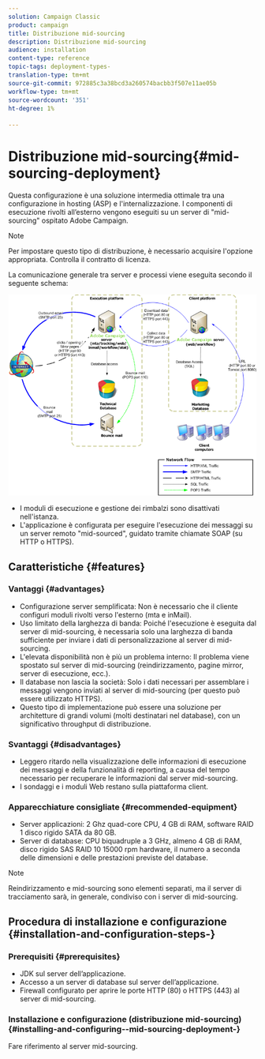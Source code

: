 ```yaml
---
solution: Campaign Classic
product: campaign
title: Distribuzione mid-sourcing
description: Distribuzione mid-sourcing
audience: installation
content-type: reference
topic-tags: deployment-types-
translation-type: tm+mt
source-git-commit: 972885c3a38bcd3a260574bacbb3f507e11ae05b
workflow-type: tm+mt
source-wordcount: '351'
ht-degree: 1%

---
```



# Distribuzione mid-sourcing{#mid-sourcing-deployment}

Questa configurazione è una soluzione intermedia ottimale tra una configurazione in hosting (ASP) e l&#39;internalizzazione. I componenti di esecuzione rivolti all’esterno vengono eseguiti su un server di &quot;mid-sourcing&quot; ospitato  Adobe Campaign.

>[!NOTE]
>
>Per impostare questo tipo di distribuzione, è necessario acquisire l&#39;opzione appropriata. Controlla il contratto di licenza.

La comunicazione generale tra server e processi viene eseguita secondo il seguente schema:

![](assets/s_ncs_install_midsourcing.png)

* I moduli di esecuzione e gestione dei rimbalzi sono disattivati nell&#39;istanza.
* L&#39;applicazione è configurata per eseguire l&#39;esecuzione dei messaggi su un server remoto &quot;mid-sourced&quot;, guidato tramite chiamate SOAP (su HTTP o HTTPS).

## Caratteristiche {#features}

### Vantaggi {#advantages}

* Configurazione server semplificata: Non è necessario che il cliente configuri moduli rivolti verso l&#39;esterno (mta e inMail).
* Uso limitato della larghezza di banda: Poiché l&#39;esecuzione è eseguita dal server di mid-sourcing, è necessaria solo una larghezza di banda sufficiente per inviare i dati di personalizzazione al server di mid-sourcing.
* L&#39;elevata disponibilità non è più un problema interno: Il problema viene spostato sul server di mid-sourcing (reindirizzamento, pagine mirror, server di esecuzione, ecc.).
* Il database non lascia la società: Solo i dati necessari per assemblare i messaggi vengono inviati al server di mid-sourcing (per questo può essere utilizzato HTTPS).
* Questo tipo di implementazione può essere una soluzione per architetture di grandi volumi (molti destinatari nel database), con un significativo throughput di distribuzione.

### Svantaggi {#disadvantages}

* Leggero ritardo nella visualizzazione delle informazioni di esecuzione dei messaggi e della funzionalità di reporting, a causa del tempo necessario per recuperare le informazioni dal server mid-sourcing.
* I sondaggi e i moduli Web restano sulla piattaforma client.

### Apparecchiature consigliate {#recommended-equipment}

* Server applicazioni: 2 Ghz quad-core CPU, 4 GB di RAM, software RAID 1 disco rigido SATA da 80 GB.
* Server di database: CPU biquadruple a 3 GHz, almeno 4 GB di RAM, disco rigido SAS RAID 10 15000 rpm hardware, il numero a seconda delle dimensioni e delle prestazioni previste del database.

>[!NOTE]
>
>Reindirizzamento e mid-sourcing sono elementi separati, ma il server di tracciamento sarà, in generale, condiviso con i server di mid-sourcing.

## Procedura di installazione e configurazione {#installation-and-configuration-steps-}

### Prerequisiti {#prerequisites}

* JDK sul server dell’applicazione.
* Accesso a un server di database sul server dell’applicazione.
* Firewall configurato per aprire le porte HTTP (80) o HTTPS (443) al server di mid-sourcing.

### Installazione e configurazione (distribuzione mid-sourcing) {#installing-and-configuring--mid-sourcing-deployment-}

Fare riferimento al server [](../../installation/using/mid-sourcing-server.md)mid-sourcing.
